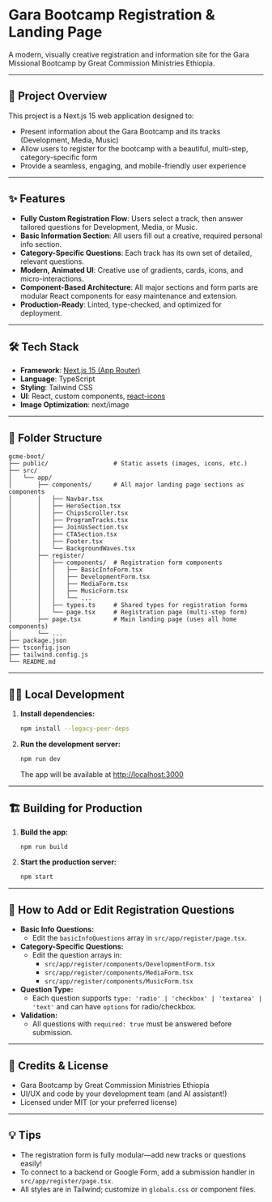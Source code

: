 # Gara Bootcamp Registration & Landing Page

A modern, visually creative registration and information site for the Gara Missional Bootcamp by Great Commission Ministries Ethiopia.

---

## 🚀 Project Overview
This project is a Next.js 15 web application designed to:
- Present information about the Gara Bootcamp and its tracks (Development, Media, Music)
- Allow users to register for the bootcamp with a beautiful, multi-step, category-specific form
- Provide a seamless, engaging, and mobile-friendly user experience

---

## ✨ Features
- **Fully Custom Registration Flow**: Users select a track, then answer tailored questions for Development, Media, or Music.
- **Basic Information Section**: All users fill out a creative, required personal info section.
- **Category-Specific Questions**: Each track has its own set of detailed, relevant questions.
- **Modern, Animated UI**: Creative use of gradients, cards, icons, and micro-interactions.
- **Component-Based Architecture**: All major sections and form parts are modular React components for easy maintenance and extension.
- **Production-Ready**: Linted, type-checked, and optimized for deployment.

---

## 🛠️ Tech Stack
- **Framework**: [Next.js 15 (App Router)](https://nextjs.org/)
- **Language**: TypeScript
- **Styling**: Tailwind CSS
- **UI**: React, custom components, [react-icons](https://react-icons.github.io/react-icons/)
- **Image Optimization**: next/image

---

## 📁 Folder Structure
```
gcme-boot/
├── public/                  # Static assets (images, icons, etc.)
├── src/
│   └── app/
│       ├── components/      # All major landing page sections as components
│       │   ├── Navbar.tsx
│       │   ├── HeroSection.tsx
│       │   ├── ChipsScroller.tsx
│       │   ├── ProgramTracks.tsx
│       │   ├── JoinUsSection.tsx
│       │   ├── CTASection.tsx
│       │   ├── Footer.tsx
│       │   └── BackgroundWaves.tsx
│       ├── register/
│       │   ├── components/  # Registration form components
│       │   │   ├── BasicInfoForm.tsx
│       │   │   ├── DevelopmentForm.tsx
│       │   │   ├── MediaForm.tsx
│       │   │   ├── MusicForm.tsx
│       │   │   └── ...
│       │   ├── types.ts     # Shared types for registration forms
│       │   └── page.tsx     # Registration page (multi-step form)
│       ├── page.tsx         # Main landing page (uses all home components)
│       └── ...
├── package.json
├── tsconfig.json
├── tailwind.config.js
└── README.md
```

---

## 🧑‍💻 Local Development

1. **Install dependencies:**
   ```bash
   npm install --legacy-peer-deps
   ```
2. **Run the development server:**
   ```bash
   npm run dev
   ```
   The app will be available at [http://localhost:3000](http://localhost:3000)

---

## 🏗️ Building for Production

1. **Build the app:**
   ```bash
   npm run build
   ```
2. **Start the production server:**
   ```bash
   npm start
   ```

---

## 📝 How to Add or Edit Registration Questions
- **Basic Info Questions:**
  - Edit the `basicInfoQuestions` array in `src/app/register/page.tsx`.
- **Category-Specific Questions:**
  - Edit the question arrays in:
    - `src/app/register/components/DevelopmentForm.tsx`
    - `src/app/register/components/MediaForm.tsx`
    - `src/app/register/components/MusicForm.tsx`
- **Question Type:**
  - Each question supports `type: 'radio' | 'checkbox' | 'textarea' | 'text'` and can have `options` for radio/checkbox.
- **Validation:**
  - All questions with `required: true` must be answered before submission.

---

## 📣 Credits & License
- Gara Bootcamp by Great Commission Ministries Ethiopia
- UI/UX and code by your development team (and AI assistant!)
- Licensed under MIT (or your preferred license)

---

## 💡 Tips
- The registration form is fully modular—add new tracks or questions easily!
- To connect to a backend or Google Form, add a submission handler in `src/app/register/page.tsx`.
- All styles are in Tailwind; customize in `globals.css` or component files.

